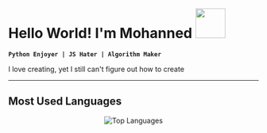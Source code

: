 # Hello World! I'm Mohanned <img src="https://i.giphy.com/media/v1.Y2lkPTc5MGI3NjExcnJoM2JmcGY0ZTNoZHppbHBlc2EzaXg0NXhyZmlmbGJhYnA3bTFyMSZlcD12MV9pbnRlcm5hbF9naWZfYnlfaWQmY3Q9cw/GEi6jx9kdjnaAdRH91/giphy.gif" width="60px" height="60px" />

**`Python Enjoyer | JS Hater | Algorithm Maker`**  

I love creating, yet I still can't figure out how to create

---


## Most Used Languages

<div align="center">
  <img 
       src="https://github-readme-stats.vercel.app/api/top-langs/?username=Mezghenna-Mohanned&layout=compact&card_width=1000" 
       alt="Top Languages"
  />
</div>

